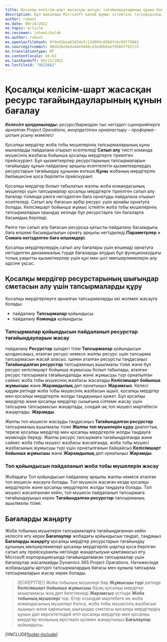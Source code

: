 ```yaml
---
title: Қосалқы келісім-шарт жасасқан ресурс тағайындауларының құнын бағалау
description: Бұл мақалада Microsoft қалай жұмыс істейтіні түсіндіріледі Dynamics 365 Project Operations қосалқы мердігерлік ресурстарды тағайындау бойынша шығындар сметасын есептейді.
author: rumant
ms.date: 09/14/2022
ms.topic: article
ms.reviewer: johnmichalak
ms.author: rumant
ms.openlocfilehash: 9fded1baa63d2defc134994c858dfc6c09f75082
ms.sourcegitcommit: 08eb3be9eda44e9446c43ed9b6aefd58d77927c5
ms.translationtype: MT
ms.contentlocale: kk-KZ
ms.lasthandoff: 09/15/2022
ms.locfileid: "9522662"
---
```

# <a name="cost-estimation-of-subcontracted-resource-assignments"></a>Қосалқы келісім-шарт жасасқан ресурс тағайындауларының құнын бағалау

_**Келесіге қолданылады:** ресурс/биржадан тыс негіздегі сценарийлерге арналған Project Operations, жеңілдетілген орналастыру - проформа-шотын ұсыну мәмілесі_

Қосалқы мердігер жоба тобы мүшелерінің тапсырмаларының құны мыналарды пайдалана отырып есептеледі **Сатып алу** тиісті команда мүшесінің жазбасы бойынша қосалқы мердігерге тіркелген прейскурант. Бұл қызметкерлер ресурстарының тапсырмаларын тағайындау құнын пайдалану арқылы есептелетін қызметкерлердің ресурстарын тағайындау құнынан өзгеше.**Құны** жобаның мердігерлік бөлімшесіне қоса берілетін прейскурант. 

Қосалқы мердігер болып табылатын жалпы жоба командасының мүшелері үшін тапсырмалар қосалқы мердігерге тіркелген сатып алу бағалар тізімінде рөлге негізделген баға орнатуды пайдалана отырып есептеледі. Сатып алу бағасын әрбір ресурс үшін арнайы орнатуға болады. Келісімшарт бойынша жұмыс істейтін жоба тобы мүшелерінің тапсырмаларын орындау кезінде бұл ресурстарға тән бағаларға басымдық беріледі. 

Рөлге тән сатып алу бағасын ресурсқа қатысты пайдалану басымдығы баға өлшемі басымдылығын орнату арқылы негізделеді.**Параметрлер > Сомаға негізделген баға өлшемдері**.

Қосалқы мердігерлердің сатып алу бағалары үшін өлшемді орнатуға негізделген динамикалық түрде бағаларды алудың бұл функционалдығы толық уақытты қызметкерлер үшін құн мен шот мөлшерлемелерін алу әдісіне ұқсас. 

## <a name="creating-task-assignments-for-getting-cost-estimates-of-subcontractor-resources"></a>Қосалқы мердігер ресурстарының шығындар сметасын алу үшін тапсырмаларды құру

Қосалқы мердігерлерге арналған тапсырмаларды екі жолмен жасауға болады: 
- пайдалану **Тапсырмалар** қойындысы.
- пайдалану **Команда** қойындысы.

### <a name="creating-resources-assignments-using-the-tasks-tab"></a>Тапсырмалар қойындысын пайдаланып ресурстар тағайындауларын жасау
пайдалану **Ресурстар** ішіндегі тізім **Тапсырмалар** қойындысын қолдансаңыз, аталған ресурс немесе жалпы ресурс үшін тапсырма тапсырмасын жасай аласыз. ішінен аталған ресурсты таңдасаңыз **Тағайындалған ресурстар** тапсырманың ашылмалы тізімі және бұл ресурс келісімшарт бойынша жұмысшы болып табылады, аталған ресурс тапсырмаға тағайындалады және жұмысшы түрі орнатылған сәйкес жоба тобы мүшесінің жазбасы жасалады.**Келісімшарт бойынша жұмысшы** және **Жарамдылық** деп орнатыңыз **Жарамсыз**. Келесі қадам ретінде жоба тобы мүшесінің жазбасын ашып, қосалқы мердігер мен қосалқы мердігерлік жолды таңдауыңыз қажет. Бұл қосалқы мердігер және қосалқы мердігер сызығына сілтеме жасау үшін тапсырма тапсырмасын жаңартады, сондай-ақ топ мүшесі мәртебесін жаңартады: **Жарамды**.

Жалпы топ мүшесін жасауды таңдасаңыз **Тағайындалған ресурстар** тапсырманың ашылмалы тізімі **Жалпы топ мүшелерін құру** диалогтық терезе қосалқы мердігер мен қосалқы мердігерлік жолды таңдауға мүмкіндік береді. Жалпы ресурс тапсырмаға тағайындалғанда және сәйкес жоба тобы мүшесі жазбасы жасалғанда, жоба тобы мүшесі жазбасының жұмысшы түрі үшін орнатылғанын байқайсыз.**Келісімшарт бойынша жұмысшы** және **Жарамдылық** деп орнатыңыз **Жарамды**.

### <a name="creating-project-team-members-using-the-team-tab"></a>Топ қойындысын пайдаланып жоба тобы мүшелерін жасау
Жобадағы Топ қойындысын пайдалану арқылы жалпы немесе аталған топ мүшесін жасауға болады. Топ мүшесін жасаған кезде қосалқы мердігерлік және қосалқы мердігерлік жолды таңдауға болады. Топ мүшесі жасалғаннан кейін, топ мүшесін пайдаланып тапсырмаға тағайындауыңыз керек **Тағайындалған ресурстар** тапсырманың ашылмалы тізімі. 

## <a name="updating-estimates"></a>Бағаларды жаңарту
Жоба тобының мүшелерін тапсырмаларға тағайындағаннан кейін келесіге өту керек **Бағалаулар** жобадағы қойындысын таңдап, таңдаңыз **Бағаларды жаңарту** қосалқы мердігер ресурстарын тағайындау құнының мөлшерлемелері қосалқы мердігерлік шартқа қоса берілген сатып алу прейскуранты негізінде жаңартылуын қамтамасыз ету. Microsoft корпорациясында тағайындалмаған тапсырмалар үшін бағалаулар жасалмайды Dynamics 365 Project Operations. Нәтижесінде жобаңыздағы әртүрлі тапсырмалардың бағасы мен құнына тапсырма тапсырмаларын жасау керек болады. 

> [ЕСКЕРТПЕ!] Жоба тобының мүшелері бар **Жұмысшы түрі** ретінде **Келісімшарт бойынша жұмысшы** бірақ қосалқы мердігер анықтамасы жоқ деп белгіленеді **Жарамсыз** үстінде **Жоба тобының мүшелері** тор. Егер осындай мәртебеге ие жоба командасының мүшелері болса, жоба тобы мүшесінің жазбасын ашыңыз және қаржылық шығындар сметасы қосалқы мердігердің құнын дәл көрсететіндей етіп қосалқы мердігер мен қосалқы мердігер жолының өрістерін қолмен жаңартыңыз.**Бағалаулар** қойындысы. 


[!INCLUDE[footer-include](../../includes/footer-banner.md)]
